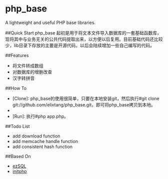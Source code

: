 php_base
========
A lightweight and useful PHP base libraries.

##Quick Start
php_base 起初是用于将文本文件导入数据库的一套基础函数库，现将其中与业务无关的公共代码提取出来，以方便以后复用。目前基础代码还比较少，lib目录下存放的主要是开源代码，以后会陆续增加一些自己编写的代码。

##Features
+ 将文件转成数组
+ 对数据库的增删改查
+ 汉字转拼音

##How To
+ [Clone]: php_base的使用很简单，只要在本地安装git，然后执行#git clone git://github.com/elixtang/php_base.git，即可将php_base拷贝到本地。
+ [Coding]: 打开app.php，在Model类增加数据处理相关函数；Controller类的run函数是一个主调度函数，将最终需要执行的函数放在run函数内。
+ [Run]: 执行#php app.php。

##Todo List
+ add download function
+ add memcache handle function
+ add consistent hash function

##Based On
+ [ezSQL](https://github.com/jv2222/ezSQL)
+ [initphp](https://github.com/zhuli/initphp)
